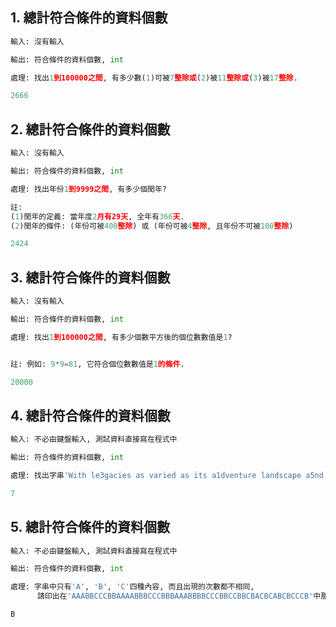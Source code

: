 ## 1. 總計符合條件的資料個數

``` python
輸入: 沒有輸入

輸出: 符合條件的資料個數, int

處理: 找出1到100000之間, 有多少數(1)可被7整除或(2)被11整除或(3)被17整除.
```

``` python
2666
``` 



## 2. 總計符合條件的資料個數

``` python
輸入: 沒有輸入

輸出: 符合條件的資料個數, int

處理: 找出年份1到9999之間, 有多少個閏年? 

註: 
(1)閏年的定義: 當年度2月有29天, 全年有366天.
(2)閏年的條件: (年份可被400整除) 或 (年份可被4整除, 且年份不可被100整除)
```

``` python
2424
``` 



## 3. 總計符合條件的資料個數

``` python
輸入: 沒有輸入

輸出: 符合條件的資料個數, int

處理: 找出1到100000之間, 有多少個數平方後的個位數數值是1? 


註: 例如: 9*9=81, 它符合個位數數值是1的條件.
```

``` python
20000
``` 


## 4. 總計符合條件的資料個數

``` python
輸入: 不必由鍵盤輸入, 測試資料直接寫在程式中

輸出: 符合條件的資料個數, int

處理: 找出字串'With le3gacies as varied as its a1dventure landscape a5nd spirited tradi92tions thri6ving alongside the cream of Asia3n sophistication'中有藏了幾個數字?
```

``` python
7
``` 



## 5. 總計符合條件的資料個數

``` python
輸入: 不必由鍵盤輸入, 測試資料直接寫在程式中

輸出: 符合條件的資料個數, int

處理: 字串中只有'A', 'B', 'C'四種內容, 而且出現的次數都不相同, 
      請印出在'AAABBCCCBBAAAABBBCCCBBBAAABBBBCCCBBCCBBCBACBCABCBCCCB'中那個字出現的次數最多?
```

``` python
B
```
